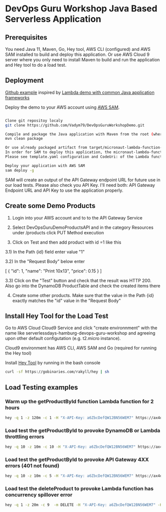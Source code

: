 # DevOps Guru Workshop Java Based Serverless Application

## Prerequisites

You need Java 11, Maven, Go, Hey tool, AWS CLI (configured) and AWS SAM installed to build and deploy this application.
Or use AWS Cloud 9 server where you only need to install Maven to build and run the application and Hey tool to do a load test.


## Deployment

[Github example](https://github.com/Vadym79/DevOpsGuruWorkshopDemo) inspired by [Lambda demo with common Java application frameworks](https://github.com/aws-samples/serverless-java-frameworks-samples)
 
Deploy the demo to your AWS account using [AWS SAM](https://aws.amazon.com/serverless/sam/).


```bash

Clone git repositoy localy
git clone https://github.com/Vadym79/DevOpsGuruWorkshopDemo.git

Compile and package the Java application with Maven from the root (where pom.xml is located) of the project
mvn clean package

Or use already packaged artifact from target/micronaut-lambda-function-1.0.0-SNAPSHOT.jar
In order for SAM to deploy this application, the micronaut-lambda-function-1.0.0-SNAPSHOT.jar should be placed in the subfolder called target.
Please see template.yaml configuration and CodeUri: of the Lambda function 

Deploy your application with AWS SAM
sam deploy -g
```
SAM will create an output of the API Gateway endpoint URL for future use in our load tests.
Please also check you API Key. I'll need both: API Gateway Endpoint URL and API Key to use the application properly.

## Create some Demo Products

1) Login into your AWS account and to to the API Gateway Service

2) Select DevOpsGuruDemoProductsAPI and in the category Resources under /products click PUT Method execution

3) Click on Test and then add product with id =1 like this

 3.1)  In the Path {id} field enter value "1"  

  3.2) In the "Request Body" below enter

[
    {
      "id": 1,
      "name": "Print 10x13",
      "price": 0.15
    }
]

 3.3) Click on the "Test" button and check that the result was HTTP 200. Also go into the DynamoDB ProductTable and check the created items there

4) Create some other products. Make sure that the value in the Path {id} exactly matches the "id" value in the "Request Body"

## Install Hey Tool for the Load Test

Go to AWS Cloud Cloud9 Service and click "create environnment" with the name like serverlessdays-hamburg-devops-guru-workshop
and agreeing upon other default configutation (e.g. t2.micro instance).

Cloud9 environment has AWS CLI, AWS SAM and Go (required for running the Hey tool)

Install [Hey Tool](https://github.com/rakyll/hey) by running in the bash console

```bash
curl -sf https://gobinaries.com/rakyll/hey | sh
```

##  Load Testing examples

### Warm up the getProductById function Lambda function for 2 hours

```bash
hey -q 1 -z 120m -c 1 -H "X-API-Key: a6ZbcDefQW12BN56WEM7" https://ax4q0xu5ka.execute-api.eu-central-1.amazonaws.com/prod/products/1
```

### Load test the getProductById to provoke DynamoDB or Lambda throttling  errors 

```bash
hey -q 10 -z 10m -c 10 -H "X-API-Key: a6ZbcDefQW12BN56WEM7" https://ax4q0xu5ka.execute-api.eu-central-1.amazonaws.com/prod/products/1
```

### Load test the getProductById to provoke API Gateway 4XX errors (401 not found)

```bash
hey -q 10 -z 10m -c 5 -H "X-API-Key: a6ZbcDefQW12BN56WEM7" https://ax4q0xu5ka.execute-api.eu-central-1.amazonaws.com/prod/products/200
```


### Load test the deleteProduct to provoke Lambda function has concurrency spillover error

```bash
hey -q 1 -z 20m -c 9  -m DELETE -H "X-API-Key: a6ZbcDefQW12BN56WEM7" -H  "Content-Type: application/json;charset=utf-8" https://ax4q0xu5ka.execute-api.eu-central-1.amazonaws.com/prod/products/11
```



